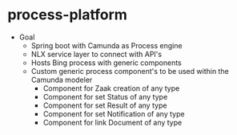 # process-platform
- Goal 
    - Spring boot with Camunda as Process engine 
    - NLX service layer to connect with API's
    - Hosts Bing process with generic components
    - Custom generic process component's to be used within the Camunda modeler
        - Component for Zaak creation of any type
        - Component for set Status of any type
        - Component for set Result of any type
        - Component for set Notification of any type
        - Component for link Document of any type
  
